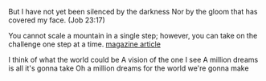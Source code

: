 But I have not yet been silenced by the darkness
Nor by the gloom that has covered my face. (Job 23:17)

You cannot scale a mountain in a single step; however, you can take on the challenge one step at a time. <a href="https://wol.jw.org/en/wol/d/r1/lp-e/102014125">magazine article</a>


I think of what the world could be
A vision of the one I see
A million dreams is all it's gonna take
Oh a million dreams for the world we're gonna make
